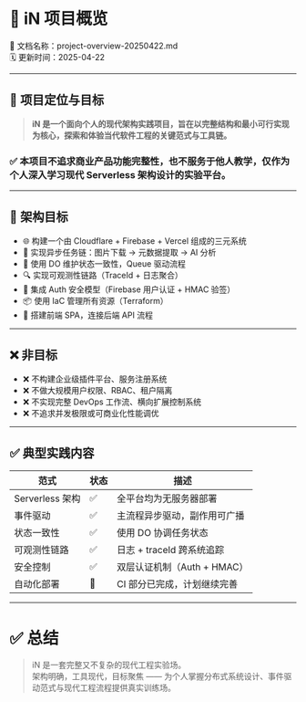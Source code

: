 # 🧠 iN 项目概览  
📄 文档名称：project-overview-20250422.md  
🗓️ 更新时间：2025-04-22  

---

## 🎯 项目定位与目标

> **iN 是一个面向个人的现代架构实践项目，旨在以完整结构和最小可行实现为核心，探索和体验当代软件工程的关键范式与工具链。**

### ✅ 本项目不追求商业产品功能完整性，也不服务于他人教学，仅作为**个人深入学习现代 Serverless 架构设计的实验平台**。

---

## 🧱 架构目标

- 🌐 构建一个由 Cloudflare + Firebase + Vercel 组成的三元系统
- 🔁 实现异步任务链：图片下载 → 元数据提取 → AI 分析
- 🧩 使用 DO 维护状态一致性，Queue 驱动流程
- 🔍 实现可观测性链路（TraceId + 日志聚合）
- 🔐 集成 Auth 安全模型（Firebase 用户认证 + HMAC 验签）
- 📦 使用 IaC 管理所有资源（Terraform）
- 🎨 搭建前端 SPA，连接后端 API 流程

---

## ❌ 非目标

- ❌ 不构建企业级插件平台、服务注册系统
- ❌ 不做大规模用户权限、RBAC、租户隔离
- ❌ 不实现完整 DevOps 工作流、横向扩展控制系统
- ❌ 不追求并发极限或可商业化性能调优

---

## ✅ 典型实践内容

| 范式 | 状态 | 描述 |
|------|------|------|
| Serverless 架构 | ✅ | 全平台均为无服务器部署 |
| 事件驱动 | ✅ | 主流程异步驱动，副作用可广播 |
| 状态一致性 | ✅ | 使用 DO 协调任务状态 |
| 可观测性链路 | ✅ | 日志 + traceId 跨系统追踪 |
| 安全控制 | ✅ | 双层认证机制（Auth + HMAC） |
| 自动化部署 | 🔄 | CI 部分已完成，计划继续完善 |

---

# ✅ 总结

> iN 是一套完整又不复杂的现代工程实验场。  
> 架构明确，工具现代，目标聚焦 —— 为个人掌握分布式系统设计、事件驱动范式与现代工程流程提供真实训练场。
